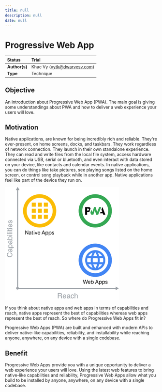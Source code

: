 ```yaml
---
title: null
description: null
date: null
---
```


# Progressive Web App

| Status        | Trial                       |
| :------------ | :-------------------------- |
| **Author(s)** | Khac Vy (vytk@dwarvesv.com) |
| **Type**      | Technique                   |

## Objective

An introduction about Progressive Web App (PWA). The main goal is giving some understandings about PWA and how to deliver a web experience your users will love.

## Motivation

Native applications, are known for being incredibly rich and reliable. They're ever-present, on home screens, docks, and taskbars. They work regardless of network connection. They launch in their own standalone experience. They can read and write files from the local file system, access hardware connected via USB, serial or bluetooth, and even interact with data stored on your device, like contacts and calendar events. In native applications, you can do things like take pictures, see playing songs listed on the home screen, or control song playback while in another app. Native applications feel like part of the device they run on.

![inline](assets/capabilities-reach.png)

If you think about native apps and web apps in terms of capabilities and reach, native apps represent the best of capabilities whereas web apps represent the best of reach. So where do Progressive Web Apps fit in?

Progressive Web Apps (PWA) are built and enhanced with modern APIs to deliver native-like capabilities, reliability, and installability while reaching anyone, anywhere, on any device with a single codebase.

## Benefit

Progressive Web Apps provide you with a unique opportunity to deliver a web experience your users will love. Using the latest web features to bring native-like capabilities and reliability, Progressive Web Apps allow what you build to be installed by anyone, anywhere, on any device with a single codebase.
